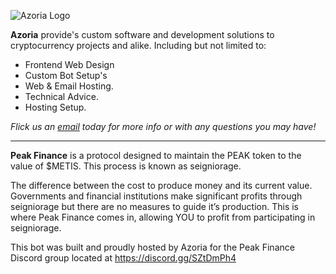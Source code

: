 ![Azoria Logo](https://azoria.com.au/assets/logos/Logo-large-crop.png)



**Azoria** provide's custom software and development solutions to cryptocurrency projects and alike. Including but not limited to:
- Frontend Web Design
- Custom Bot Setup's
- Web & Email Hosting.
- Technical Advice.
- Hosting Setup.

*Flick us an [email](mailto://info@azoria.au) today for more info or with any questions you may have!*
______________________________________
**Peak Finance** is a protocol designed to maintain the PEAK token to the value of $METIS. This process is known as seigniorage.

The difference between the cost to produce money and its current value. Governments and financial institutions make significant profits through seigniorage but there are no measures to guide it’s production. This is where Peak Finance comes in, allowing YOU to profit from participating in seigniorage.

This bot was built and proudly hosted by Azoria for the Peak Finance Discord group located at https://discord.gg/SZtDmPh4